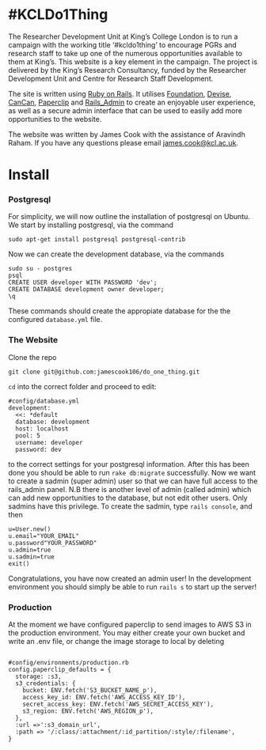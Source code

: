 # #KCLDo1Thing
The Researcher Development Unit at King’s College London is to run a campaign with the working title ‘#kcldo1thing’ to encourage PGRs and research staff to take up one of the numerous opportunities available to them at King’s. This website is a key element in the campaign. The project is delivered by the King’s Research Consultancy, funded by the Researcher Development Unit and Centre for Research Staff Development.

The site is written using [Ruby on Rails](http://rubyonrails.org). It utilises [Foundation](http://foundation.zurb.com), [Devise](https://github.com/plataformatec/devise), [CanCan](https://github.com/ryanb/cancan), [Paperclip](https://github.com/thoughtbot/paperclip) and [Rails_Admin](https://github.com/sferik/rails_admin) to create an enjoyable user experience, as well as a secure admin interface that can be used to easily add more opportunities to the website.

The website was written by James Cook with the assistance of Aravindh Raham. If you have any questions please email james.cook@kcl.ac.uk.

# Install

### Postgresql

For simplicity, we will now outline the installation of postgresql on Ubuntu. We start by installing postgresql, via the command
```
sudo apt-get install postgresql postgresql-contrib
```
Now we can create the development database, via the commands
```
sudo su - postgres
psql
CREATE USER developer WITH PASSWORD 'dev';
CREATE DATABASE development owner developer;
\q
```

These commands should create the appropiate database for the the configured ```database.yml``` file.
### The Website

Clone the repo
```
git clone git@github.com:jamescook106/do_one_thing.git
```
```cd``` into the correct folder and proceed to edit:

```
#config/database.yml
development:
  <<: *default
  database: development
  host: localhost
  pool: 5
  username: developer
  password: dev
```
to the correct settings for your postgresql information. After this has been done you should be able to run ```rake db:migrate``` successfully. Now we want to create a sadmin (super admin) user so that we can have full access to the rails_admin panel. N.B there is another level of admin (called admin) which can add new opportunities to the database, but not edit other users. Only sadmins have this privilege. To create the sadmin, type ```rails console```, and then
```
u=User.new()
u.email="YOUR_EMAIL"
u.password"YOUR_PASSWORD"
u.admin=true
u.sadmin=true
exit()
```
Congratulations, you have now created an admin user! In the development environment you should simply be able to run ```rails s``` to start up the server!

### Production

At the moment we have configured paperclip to send images to AWS S3 in the production environment. You may either create your own bucket and write an .env file, or change the image storage to local by deleting
```

#config/environments/production.rb
config.paperclip_defaults = {
  storage: :s3,
  s3_credentials: {
    bucket: ENV.fetch('S3_BUCKET_NAME_p'),
    access_key_id: ENV.fetch('AWS_ACCESS_KEY_ID'),
    secret_access_key: ENV.fetch('AWS_SECRET_ACCESS_KEY'),
    s3_region: ENV.fetch('AWS_REGION_p'),
  },
  :url =>':s3_domain_url',
  :path => '/:class/:attachment/:id_partition/:style/:filename',
}
```
